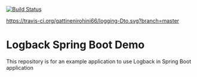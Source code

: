 [![Build Status](https://travis-ci.org/gattinenirohini66/logging-Dto-green.svg?branch=master)](https://travis-ci.org/gattinenirohini66/logging-Dto)


https://travis-ci.org/gattinenirohini66/logging-Dto.svg?branch=master
# Logback Spring Boot Demo
This repository is for an example application to use Logback in Spring Boot application
